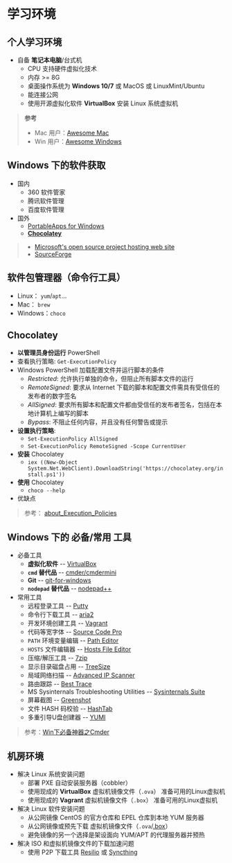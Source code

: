# 学习环境

## 个人学习环境

* 自备 **笔记本电脑**/台式机
  * CPU 支持硬件虚拟化技术
  * 内存 >= 8G
  * 桌面操作系统为 **Windows 10/7** 或 MacOS 或 LinuxMint/Ubuntu
  * 能连接公网
  * 使用开源虚拟化软件 **VirtualBox** 安装 Linux 系统虚拟机

> **参考**
>
> *  Mac 用户：[Awesome Mac](https://github.com/jaywcjlove/awesome-mac)
> *  Win 用户：[Awesome Windows](https://github.com/Awesome-Windows/Awesome)

## Windows 下的软件获取

* 国内
  * 360 软件管家
  * 腾讯软件管理
  * 百度软件管理 
* 国外
  * [PortableApps for Windows](http://portableapps.com)
  * **[Chocolatey](https://chocolatey.org)**

>* [Microsoft's open source project hosting web site](http://www.codeplex.com)
>* [SourceForge](https://sourceforge.net/)

## 软件包管理器（命令行工具）

* Linux： `yum`/`apt`...
* Mac： `brew`
* Windows：`choco` 

## Chocolatey

* **以管理员身份运行** PowerShell
* 查看执行策略:  `Get-ExecutionPolicy`
* Windows PowerShell 加载配置文件并运行脚本的条件
  * *Restricted*:  允许执行单独的命令，但阻止所有脚本文件的运行
  * *RemoteSigned*: 要求从 Internet 下载的脚本和配置文件需具有受信任的发布者的数字签名
  * *AllSigned*: 要求所有脚本和配置文件都由受信任的发布者签名，包括在本地计算机上编写的脚本
  * *Bypass*: 不阻止任何内容，并且没有任何警告或提示
* **设置执行策略**: 
  * `Set-ExecutionPolicy AllSigned`
  * `Set-ExecutionPolicy RemoteSigned -Scope CurrentUser` 
* **安装** Chocolatey
  * `iex ((New-Object System.Net.WebClient).DownloadString('https://chocolatey.org/install.ps1'))`
* **使用** Chocolatey
  * `choco --help`
* 优缺点

> 参考： [about_Execution_Policies](https://technet.microsoft.com/zh-CN/library/hh847748.aspx)


## Windows 下的 必备/常用 工具

* 必备工具
  * **虚拟化软件** -- [VirtualBox](https://www.virtualbox.org/)
  * **`cmd` 替代品** -- [cmder/cmdermini](http://cmder.net/)
  * **Git** -- [git-for-windows](http://git-for-windows.github.io)
  * **`nodepad` 替代品** -- [nodepad++](https://notepad-plus-plus.org/)
* 常用工具
  * 远程登录工具 -- [Putty](http://www.chiark.greenend.org.uk/~sgtatham/putty/download.html)
  * 命令行下载工具 -- [aria2](https://aria2.github.io/)
  * 开发环境创建工具 -- [Vagrant](https://www.vagrantup.com/)
  * 代码等宽字体 -- [Source Code Pro](http://adobe-fonts.github.io/source-code-pro/)
  * `PATH` 环境变量编辑 -- [Path Editor](https://patheditor2.codeplex.com/)
  * `HOSTS` 文件编辑器 -- [Hosts File Editor](https://scottlerch.github.io/HostsFileEditor/) 
  * 压缩/解压工具 -- [7zip](http://www.7-zip.org/)
  * 显示目录磁盘占用 -- [TreeSize](http://www.jam-software.de/treesize_free/)
  * 局域网络扫描 -- [Advanced IP Scanner](http://www.advanced-ip-scanner.com/cn/)
  * 路由跟踪 -- [Best Trace](http://www.ipip.net/)
  * MS Sysinternals Troubleshooting Utilities -- [Sysinternals Suite](https://docs.microsoft.com/en-us/sysinternals/downloads/sysinternals-suite)
  * 屏幕截图 -- [Greenshot](http://getgreenshot.org/)
  * 文件 HASH 码校验 -- [HashTab](http://implbits.com/products/hashtab/)
  * 多重引导U盘创建器 -- [YUMI](https://www.pendrivelinux.com/yumi-multiboot-usb-creator/)

> 参考：[Win下必备神器之Cmder ](https://segmentfault.com/a/1190000004408436)

## 机房环境

* 解决 Linux 系统安装问题
  * 部署 PXE 自动安装服务器（cobbler）
  * 使用现成的 **VirtualBox** 虚拟机镜像文件（`.ova`） 准备可用的Linux虚拟机
  * 使用现成的 **Vagrant** 虚拟机镜像文件（`.box`） 准备可用的Linux虚拟机
* 解决 Linux 软件安装问题
  * 从公网镜像 CentOS 的官方仓库和 EPEL 仓库到本地 YUM 服务器
  * 从公网镜像或预先下载 虚拟机镜像文件（`.ova`/[.box](http://cloud.centos.org/centos/7/vagrant/x86_64/images/)）
  * 避免镜像的另一个选择是架设面向 YUM/APT 的代理服务器并预热
* 解决 ISO 和虚拟机镜像文件的下载加速问题
  * 使用 P2P 下载工具 [Resilio](https://www.resilio.com/) 或 [Syncthing](https://syncthing.net)

